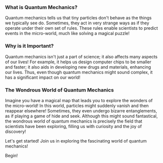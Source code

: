 ### What is Quantum Mechanics?

Quantum mechanics tells us that tiny particles don't behave as the things we typically see do. Sometimes, they act in very strange ways as if they operate under their own set of rules. These rules enable scientists to predict events in the micro-world, much like solving a magical puzzle!

### Why is it Important?

Quantum mechanics isn't just a part of science; it also affects many aspects of our lives! For example, it helps us design computer chips to be smaller and faster; it also aids in developing new drugs and materials, enhancing our lives. Thus, even though quantum mechanics might sound complex, it has a significant impact on our world!

### The Wondrous World of Quantum Mechanics

Imagine you have a magical map that leads you to explore the wonders of the micro-world! In this world, particles might suddenly vanish and then reappear elsewhere! Sometimes, they even undergo bizarre entanglements, as if playing a game of hide and seek. Although this might sound fantastical, the wondrous world of quantum mechanics is precisely the field that scientists have been exploring, filling us with curiosity and the joy of discovery!

Let's get started! Join us in exploring the fascinating world of quantum mechanics!

Begin!
